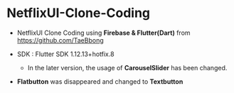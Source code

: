 # NetflixUI-Clone-Coding

* NetflixUI Clone Coding using __Firebase & Flutter(Dart)__ from https://github.com/TaeBbong

* SDK : Flutter SDK 1.12.13+hotfix.8 

  * In the later version, the usage of __CarouselSlider__ has been changed.

*  __Flatbutton__ was disappeared and changed to __Textbutton__
